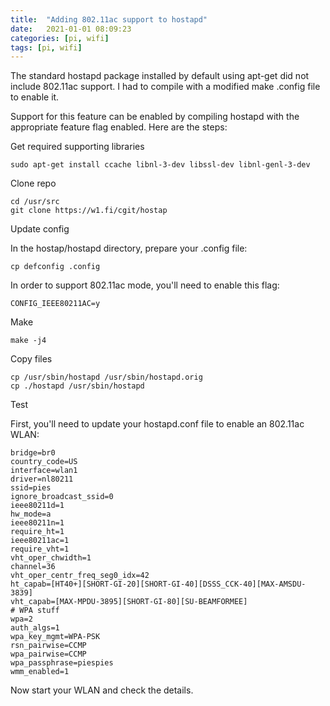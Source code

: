 ```yaml
---
title:  "Adding 802.11ac support to hostapd"
date:   2021-01-01 08:09:23
categories: [pi, wifi]
tags: [pi, wifi]
---
```


The standard hostapd package installed by default using apt-get did not include 802.11ac support. I had to compile with a modified make .config file to enable it.

Support for this feature can be enabled by compiling hostapd with the appropriate feature flag enabled. Here are the steps:

Get required supporting libraries
```
sudo apt-get install ccache libnl-3-dev libssl-dev libnl-genl-3-dev
```

Clone repo
```
cd /usr/src
git clone https://w1.fi/cgit/hostap
```

Update config

In the hostap/hostapd directory, prepare your .config file:
```
cp defconfig .config
```

In order to support 802.11ac mode, you'll need to enable this flag:
```
CONFIG_IEEE80211AC=y
```

Make
```
make -j4
```

Copy files
```
cp /usr/sbin/hostapd /usr/sbin/hostapd.orig
cp ./hostapd /usr/sbin/hostapd
```


Test

First, you'll need to update your hostapd.conf file to enable an 802.11ac WLAN:
```
bridge=br0
country_code=US
interface=wlan1
driver=nl80211
ssid=pies
ignore_broadcast_ssid=0
ieee80211d=1
hw_mode=a
ieee80211n=1
require_ht=1
ieee80211ac=1
require_vht=1
vht_oper_chwidth=1
channel=36
vht_oper_centr_freq_seg0_idx=42
ht_capab=[HT40+][SHORT-GI-20][SHORT-GI-40][DSSS_CCK-40][MAX-AMSDU-3839]
vht_capab=[MAX-MPDU-3895][SHORT-GI-80][SU-BEAMFORMEE]
# WPA stuff
wpa=2
auth_algs=1
wpa_key_mgmt=WPA-PSK
rsn_pairwise=CCMP
wpa_pairwise=CCMP
wpa_passphrase=piespies
wmm_enabled=1
```

Now start your WLAN and check the details.

